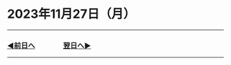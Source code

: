 # 2023年11月27日（月）

---

### [◀️前日へ](https://github.com/yuasys/chatty-journal/blob/main/2023/11/2023-11-26.md)&emsp;&emsp;&emsp;&emsp;[翌日へ▶️](https://github.com/yuasys/chatty-journal/blob/main/2023/11/2023-11-28.md)

---

